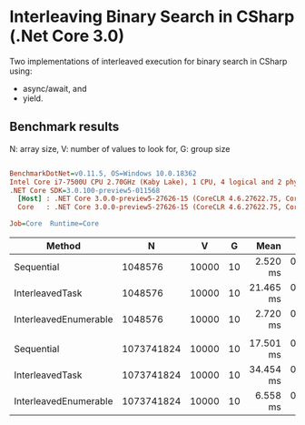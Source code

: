 # Interleaving Binary Search in CSharp (.Net Core 3.0)
Two implementations of interleaved execution for binary search in CSharp using:
- async/await, and
- yield.

## Benchmark results
N: array size, V: number of values to look for, G: group size

``` ini

BenchmarkDotNet=v0.11.5, OS=Windows 10.0.18362
Intel Core i7-7500U CPU 2.70GHz (Kaby Lake), 1 CPU, 4 logical and 2 physical cores
.NET Core SDK=3.0.100-preview5-011568
  [Host] : .NET Core 3.0.0-preview5-27626-15 (CoreCLR 4.6.27622.75, CoreFX 4.700.19.22408), 64bit RyuJIT
  Core   : .NET Core 3.0.0-preview5-27626-15 (CoreCLR 4.6.27622.75, CoreFX 4.700.19.22408), 64bit RyuJIT

Job=Core  Runtime=Core  

```
|                Method |          N |     V |  G |      Mean |     Error |    StdDev |    Median | Rank |
|---------------------- |----------- |------ |--- |----------:|----------:|----------:|----------:|-----:|
|            Sequential |    1048576 | 10000 | 10 |  2.520 ms | 0.0500 ms | 0.1096 ms |  2.453 ms |    **1** |
|       InterleavedTask |    1048576 | 10000 | 10 | 21.465 ms | 0.3984 ms | 0.4092 ms | 21.404 ms |    3 |
| InterleavedEnumerable |    1048576 | 10000 | 10 |  2.720 ms | 0.0276 ms | 0.0231 ms |  2.720 ms |    2 |
|                       |            |       |    |           |           |           |           |      |
|            Sequential | 1073741824 | 10000 | 10 | 17.501 ms | 0.3824 ms | 1.1217 ms | 17.141 ms |    2 |
|       InterleavedTask | 1073741824 | 10000 | 10 | 34.454 ms | 0.6842 ms | 0.8653 ms | 34.425 ms |    3 |
| InterleavedEnumerable | 1073741824 | 10000 | 10 |  6.558 ms | 0.0359 ms | 0.0300 ms |  6.550 ms |    **1** |